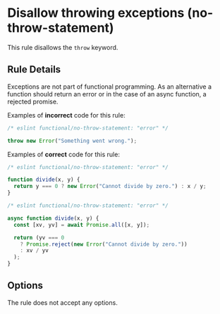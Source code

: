 # Disallow throwing exceptions (no-throw-statement)

This rule disallows the `throw` keyword.

## Rule Details

Exceptions are not part of functional programming.
As an alternative a function should return an error or in the case of an async function, a rejected promise.

Examples of **incorrect** code for this rule:

```js
/* eslint functional/no-throw-statement: "error" */

throw new Error("Something went wrong.");
```

Examples of **correct** code for this rule:

```js
/* eslint functional/no-throw-statement: "error" */

function divide(x, y) {
  return y === 0 ? new Error("Cannot divide by zero.") : x / y;
}
```

```js
/* eslint functional/no-throw-statement: "error" */

async function divide(x, y) {
  const [xv, yv] = await Promise.all([x, y]);

  return (yv === 0
    ? Promise.reject(new Error("Cannot divide by zero."))
    : xv / yv
  );
}
```

## Options

The rule does not accept any options.
